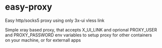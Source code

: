 # easy-proxy
Easy http/socks5 proxy using only 3x-ui vless link

Simple xray based proxy, that accepts X_UI_LINK and oprional PROXY_USER and PROXY_PASSWORD env variables to setup proxy for other containers on your machine, or for externall apps
